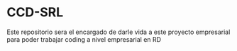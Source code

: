 # CCD-SRL
Este repositorio sera el encargado de darle vida a este proyecto empresarial para poder trabajar coding a nivel empresarial en RD
